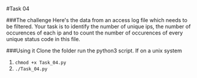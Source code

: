 #Task 04

###The challenge
Here's the data from an access log file which needs to be filtered.
Your task is to identify the number of unique ips, the number of occurences of each ip and to count the number of occurences of every unique status code in this file.

###Using it
Clone the folder run the python3 script.
If on a unix system 

1. `chmod +x Task_04.py`
2. `./Task_04.py`
